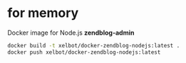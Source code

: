 for memory
==========

Docker image for Node.js **zendblog-admin**

```bash
docker build -t xelbot/docker-zendblog-nodejs:latest .
docker push xelbot/docker-zendblog-nodejs:latest
```
